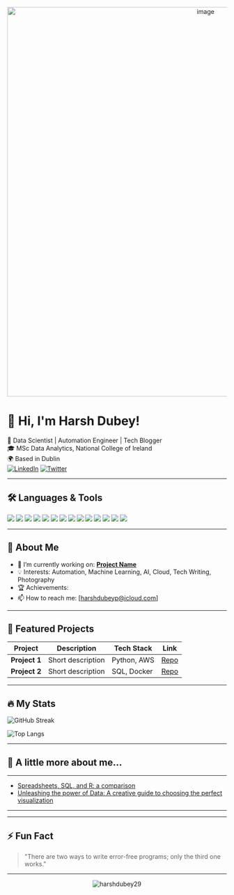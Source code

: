 <!-- Banner Image -->

<p align="center">
  <img width="895" alt="image" src="https://github.com/user-attachments/assets/2c995e28-4cb2-4807-a937-72b9979da930" />


</p>

# 👋 Hi, I'm Harsh Dubey!

🚀 Data Scientist | Automation Engineer | Tech Blogger  
🎓 MSc Data Analytics, National College of Ireland  
🌍 Based in Dublin  
[![LinkedIn](https://img.shields.io/badge/LinkedIn-blue?logo=linkedin)](https://linkedin.com/in/harshdubeyp)
[![Twitter](https://img.shields.io/badge/Twitter-blue?logo=twitter)](https://x.com/itsreallyharsh)
<!--[![Portfolio](https://img.shields.io/badge/Portfolio-website?logo=google-chrome)](https://yourportfolio.com) -->

---

## 🛠️ Languages & Tools


<p align="left">
  <img src="https://img.shields.io/badge/Python-3776AB?style=for-the-badge&logo=python&logoColor=white"/>
  <img src="https://img.shields.io/badge/JavaScript-F7DF1E?style=for-the-badge&logo=javascript&logoColor=black"/>
  <img src="https://img.shields.io/badge/Jupyter-F37626?style=for-the-badge&logo=jupyter&logoColor=white"/>
  <img src="https://img.shields.io/badge/VS_Code-007ACC?style=for-the-badge&logo=visual-studio-code&logoColor=white"/>
  <img src="https://img.shields.io/badge/SQL_Server-CC2927?style=for-the-badge&logo=microsoft-sql-server&logoColor=white"/>
  <img src="https://img.shields.io/badge/PostgreSQL-4169E1?style=for-the-badge&logo=postgresql&logoColor=white"/>
  <img src="https://img.shields.io/badge/MySQL-4479A1?style=for-the-badge&logo=mysql&logoColor=white"/>
  <img src="https://img.shields.io/badge/MongoDB-47A248?style=for-the-badge&logo=mongodb&logoColor=white"/>
  <img src="https://img.shields.io/badge/TensorFlow-FF6F00?style=for-the-badge&logo=tensorflow&logoColor=white"/>
  <img src="https://img.shields.io/badge/Git-F05032?style=for-the-badge&logo=git&logoColor=white"/>
  <img src="https://img.shields.io/badge/Docker-2496ED?style=for-the-badge&logo=docker&logoColor=white"/>
  <img src="https://img.shields.io/badge/HTML5-E34F26?style=for-the-badge&logo=html5&logoColor=white"/>
  <img src="https://img.shields.io/badge/CSS3-1572B6?style=for-the-badge&logo=css3&logoColor=white"/>
  <img src="https://img.shields.io/badge/AWS-232F3E?style=for-the-badge&logo=amazon-aws&logoColor=white"/>
</p>

---

## 🌟 About Me

- 🔭 I’m currently working on: **[Project Name](project-link)**
- 💡 Interests: Automation, Machine Learning, AI, Cloud, Tech Writing, Photography
- 🏆 Achievements:
- 📫 How to reach me: [harshdubeyp@icloud.com]

---

## 🚀 Featured Projects

| Project | Description | Tech Stack | Link |
|---------|-------------|------------|------|
| **Project 1** | Short description | Python, AWS | [Repo](repo-link) |
| **Project 2** | Short description | SQL, Docker | [Repo](repo-link) |

---

## 🔥 My Stats

![GitHub Streak](https://github-readme-streak-stats-eight.vercel.app/?user=harshdubey29&theme=radical)


![Top Langs](https://github-readme-stats.vercel.app/api/top-langs/?username=harshdubey29&layout=compact&theme=radical)

---

## 🦉 A little more about me...


---
<!--
## 📰 Latest Blog Posts

<!-- BLOG-POST-LIST:START -->
- [Spreadsheets, SQL, and R: a comparison](https://www.linkedin.com/pulse/spreadsheets-sql-r-comparison-harsh-dubey-2f2nf/?trackingId=VCwIPNeu44s7ym3l0AxE0w%3D%3D)
- [Unleashing the power of Data: A creative guide to choosing the perfect visualization](https://www.linkedin.com/feed/update/urn:li:activity:7098663154628370432?utm_source=share&utm_medium=member_desktop&rcm=ACoAABp6EeQBfHlLA5VJ8IJxtvwqcZW7uWA0dLM)
<!-- BLOG-POST-LIST:END -->

---
<!--
## 🎥 Latest YouTube Videos

[![YouTube Channel Subscribers](https://img.shields.io/youtube/channel/subscribers/CHANNEL_ID?style=social)](https://youtube.com/channel/CHANNEL_ID)
<!-- Embed your latest videos or playlist here -->

---

## ⚡ Fun Fact

> "There are two ways to write error-free programs; only the third one works."

---

<!-- Visitor Counter -->
<p align="center">
  <img src="https://komarev.com/ghpvc/?username=harshdubey21&label=Profile%20views&color=0e75b6&style=flat" alt="harshdubey29" />
</p>



<!--
**harshdubey29/harshdubey29** is a ✨ _special_ ✨ repository because its `README.md` (this file) appears on your GitHub profile.

Here are some ideas to get you started:

- 🔭 I’m currently working on ...
- 🌱 I’m currently learning ...
- 👯 I’m looking to collaborate on ...
- 🤔 I’m looking for help with ...
- 💬 Ask me about ...
- 📫 How to reach me: ...
- 😄 Pronouns: ...
- ⚡ Fun fact: ...
-->
